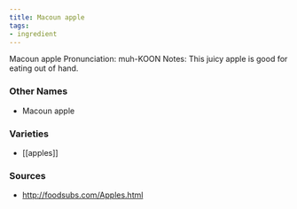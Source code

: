 ```yaml
---
title: Macoun apple
tags:
- ingredient
---
```

Macoun apple Pronunciation: muh-KOON Notes: This juicy apple is good for eating out of hand.

### Other Names

* Macoun apple

### Varieties

* [[apples]]

### Sources
* http://foodsubs.com/Apples.html
